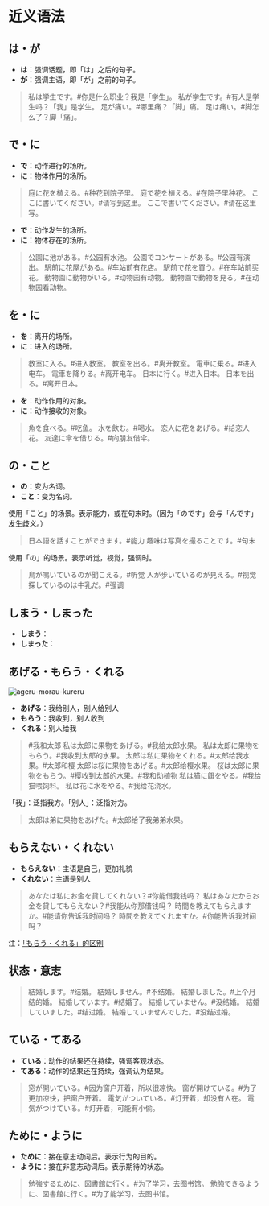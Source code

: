 # 近义语法

## は・が

- **は**：强调话题，即「は」之后的句子。
- **が**：强调主语，即「が」之前的句子。

> 私は学生です。#你是什么职业？我是「学生」。
> 私が学生です。#有人是学生吗？「我」是学生。
> 足が痛い。#哪里痛？「脚」痛。
> 足は痛い。#脚怎么了？脚「痛」。

## で・に

- **で**：动作进行的场所。
- **に**：物体作用的场所。

> 庭に花を植える。#种花到院子里。
> 庭で花を植える。#在院子里种花。
> ここに書いてください。#请写到这里。
> ここで書いてください。#请在这里写。

- **で**：动作发生的场所。
- **に**：物体存在的场所。

> 公園に池がある。#公园有水池。
> 公園でコンサートがある。#公园有演出。
> 駅前に花屋がある。#车站前有花店。
> 駅前で花を買う。#在车站前买花。
> 動物園に動物がいる。#动物园有动物。
> 動物園で動物を見る。#在动物园看动物。

## を・に

- **を**：离开的场所。
- **に**：进入的场所。

> 教室に入る。#进入教室。
> 教室を出る。#离开教室。
> 電車に乗る。#进入电车。
> 電車を降りる。#离开电车。
> 日本に行く。#进入日本。
> 日本を出る。#离开日本。

- **を**：动作作用的对象。
- **に**：动作接收的对象。

> 魚を食べる。#吃鱼。
> 水を飲む。#喝水。
> 恋人に花をあげる。#给恋人花。
> 友達に傘を借りる。#向朋友借伞。

## の・こと

- **の**：变为名词。
- **こと**：变为名词。

使用「こと」的场景。表示能力，或在句末时。（因为「のです」会与「んです」发生歧义。）

> 日本語を話すことができます。#能力
> 趣味は写真を撮ることです。#句末

使用「の」的场景。表示听觉，视觉，强调时。

> 鳥が鳴いているのが聞こえる。#听觉
> 人が歩いているのが見える。#视觉
> 探しているのは牛乳だ。#强调

## しまう・しまった

- **しまう**：
- **しまった**：

## あげる・もらう・くれる

![ageru-morau-kureru](/vocab-compare-ageru-morau-kureru.svg)

- **あげる**：我给别人，别人给别人
- **もらう**：我收到，别人收到
- **くれる**：别人给我

> #我和太郎
> 私は太郎に果物をあげる。#我给太郎水果。
> 私は太郎に果物をもらう。#我收到太郎的水果。
> 太郎は私に果物をくれる。#太郎给我水果。#太郎和樱
> 太郎は桜に果物をあげる。#太郎给樱水果。
> 桜は太郎に果物をもらう。#樱收到太郎的水果。#我和动植物
> 私は猫に餌をやる。#我给猫喂饲料。
> 私は花に水をやる。#我给花浇水。

「我」：泛指我方。「别人」：泛指对方。

> 太郎は弟に果物をあげた。#太郎给了我弟弟水果。

## もらえない・くれない

- **もらえない**：主语是自己，更加礼貌
- **くれない**：主语是别人

> あなたは私にお金を貸してくれない？#你能借我钱吗？
> 私はあなたからお金を貸してもらえない？#我能从你那借钱吗？
> 時間を教えてもらえますか。#能请你告诉我时间吗？
> 時間を教えてくれますか。#你能告诉我时间吗？

注：[「もらう・くれる」的区别](#あげるもらうくれる)

## 状态・意志

> 結婚します。#结婚。
> 結婚しません。#不结婚。
> 結婚しました。#上个月结的婚。
> 結婚しています。#结婚了。
> 結婚していません。#没结婚。
> 結婚していました。#结过婚。
> 結婚していませんでした。#没结过婚。

## ている・てある

- **ている**：动作的结果还在持续，强调客观状态。
- **てある**：动作的结果还在持续，强调认为结果。

> 窓が開いている。#因为窗户开着，所以很凉快。
> 窗が開けている。#为了更加凉快，把窗户开着。
> 電気がついている。#灯开着，却没有人在。
> 電気がつけている。#灯开着，可能有小偷。

## ために・ように

- **ために**：接在意志动词后。表示行为的目的。
- **ように**：接在非意志动词后。表示期待的状态。

> 勉強するために、図書館に行く。#为了学习，去图书馆。
> 勉強できるように、図書館に行く。#为了能学习，去图书馆。

